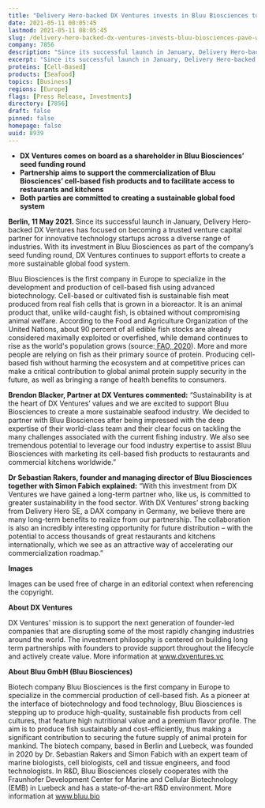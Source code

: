 ```yaml
---
title: "Delivery Hero-backed DX Ventures invests in Bluu Biosciences to pave the way for cell-based fish in Europe’s kitchens"
date: 2021-05-11 08:05:45
lastmod: 2021-05-11 08:05:45
slug: /delivery-hero-backed-dx-ventures-invests-bluu-biosciences-pave-way-cell-based-fish-europes
company: 7856
description: "Since its successful launch in January, Delivery Hero-backed DX Ventures has focused on becoming a trusted venture capital partner for innovative technology startups across a diverse range of industries. With its investment in Bluu Biosciences as part of the company’s seed funding round, DX Ventures continues to support efforts to create a more sustainable global food system. "
excerpt: "Since its successful launch in January, Delivery Hero-backed DX Ventures has focused on becoming a trusted venture capital partner for innovative technology startups across a diverse range of industries. With its investment in Bluu Biosciences as part of the company’s seed funding round, DX Ventures continues to support efforts to create a more sustainable global food system. "
proteins: [Cell-Based]
products: [Seafood]
topics: [Business]
regions: [Europe]
flags: [Press Release, Investments]
directory: [7856]
draft: false
pinned: false
homepage: false
uuid: 8939
---
```

<ul>
<li><strong>DX Ventures comes on board as a shareholder in Bluu Biosciences’ seed funding round </strong></li>
<li><strong>Partnership aims to support the commercialization of Bluu Biosciences’ cell-based fish products and to facilitate access to restaurants and kitchens</strong></li>
<li><strong>Both parties are committed to creating a sustainable global food system</strong></li>
</ul>
<p><strong>Berlin, 11 May 2021. </strong>Since its successful launch in January, Delivery Hero-backed DX Ventures has focused on becoming a trusted venture capital partner for innovative technology startups across a diverse range of industries. With its investment in Bluu Biosciences as part of the company’s seed funding round, DX Ventures continues to support efforts to create a more sustainable global food system.</p>
<p>Bluu Biosciences is the first company in Europe to specialize in the development and production of cell-based fish using advanced biotechnology. Cell-based or cultivated fish is sustainable fish meat produced from real fish cells that is grown in a bioreactor. It is an animal product that, unlike wild-caught fish, is obtained without compromising animal welfare. According to the Food and Agriculture Organization of the United Nations, about 90 percent of all edible fish stocks are already considered maximally exploited or overfished, while demand continues to rise as the world's population grows (source:<a href="http://www.fao.org/state-of-fisheries-aquaculture/en/"> </a><a href="http://www.fao.org/state-of-fisheries-aquaculture/en/">FAO, 2020</a>). More and more people are relying on fish as their primary source of protein. Producing cell-based fish without harming the ecosystem and at competitive prices can make a critical contribution to global animal protein supply security in the future, as well as bringing a range of health benefits to consumers.</p>
<p><strong>Brendon Blacker, Partner at DX Ventures commented:</strong> “Sustainability is at the heart of DX Ventures’ values and we are excited to support Bluu Biosciences to create a more sustainable seafood industry. We decided to partner with Bluu Biosciences after being impressed with the deep expertise of their world-class team and their clear focus on tackling the many challenges associated with the current fishing industry. We also see tremendous potential to leverage our food industry expertise to assist Bluu Biosciences with marketing its cell-based fish products to restaurants and commercial kitchens worldwide.”</p>
<p><strong>Dr Sebastian Rakers, founder and managing director of Bluu Biosciences together with Simon Fabich explained:</strong><em> </em>“With this investment from DX Ventures we have gained a long-term partner who, like us, is committed to greater sustainability in the food sector. With DX Ventures’ strong backing from Delivery Hero SE, a DAX company in Germany, we believe there are many long-term benefits to realize from our partnership. The collaboration is also an incredibly interesting opportunity for future distribution – with the potential to access thousands of great restaurants and kitchens internationally, which we see as an attractive way of accelerating our commercialization roadmap.”</p>
<p><strong>Images</strong></p>
<p>Images can be used free of charge in an editorial context when referencing the copyright.</p>
<p><strong>About DX Ventures </strong></p>
<p>DX Ventures’ mission is to support the next generation of founder-led companies that are disrupting some of the most rapidly changing industries around the world. The investment philosophy is centered on building long term partnerships with founders to provide support throughout the lifecycle and actively create value. More information at <a href="http://www.dxventures.vc">www.dxventures.vc</a></p>
<p><strong>About Bluu GmbH (Bluu Biosciences)</strong></p>
<p>Biotech company Bluu Biosciences is the first company in Europe to specialize in the commercial production of cell-based fish. As a pioneer at the interface of biotechnology and food technology, Bluu Biosciences is stepping up to produce high-quality, sustainable fish products from cell cultures, that feature high nutritional value and a premium flavor profile. The aim is to produce fish sustainably and cost-efficiently, thus making a significant contribution to securing the future supply of animal protein for mankind. The biotech company, based in Berlin and Luebeck, was founded in 2020 by Dr. Sebastian Rakers and Simon Fabich with an expert team of marine biologists, cell biologists, cell and tissue engineers, and food technologists. In R&D, Bluu Biosciences closely cooperates with the Fraunhofer Development Center for Marine and Cellular Biotechnology (EMB) in Luebeck and has a state-of-the-art R&D environment. More information at <a href="http://www.bluu.bio">www.bluu.bio</a></p>
